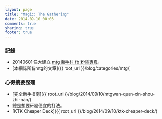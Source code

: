```yaml
---
layout: page
title: "Magic: The Gathering"
date: 2014-09-10 00:03
comments: true
sharing: true
footer: true
---
```



### 記錄

- 20140601 任大建立 [mtg 新手村 fb 粉絲專頁](https://www.facebook.com/groups/635044613244573/)。
- [本網誌所有mtg的文章]({{ root_url }}/blog/categories/mtg/)



### 心得摘要整理

- [完全新手指南]({{ root_url }}/blog/2014/09/10/mtgwan-quan-xin-shou-zhi-nan/)
- 總是想要研發便宜的打法。
- [KTK Cheaper Deck]({{ root_url }}/blog/2014/09/10/ktk-cheaper-deck/)